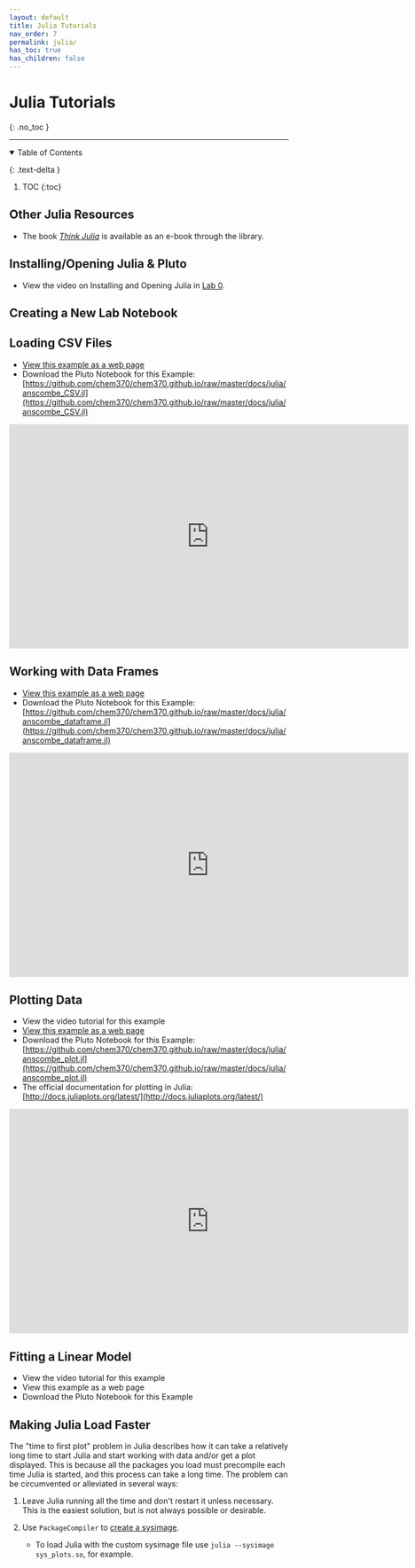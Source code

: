 ```yaml
---
layout: default
title: Julia Tutorials
nav_order: 7
permalink: julia/
has_toc: true
has_children: false
---
```


# Julia Tutorials
{: .no_toc  }

----

<details open markdown="block">
  <summary>
  Table of Contents
  </summary>

  {: .text-delta }
1. TOC
{:toc}
</details>

## Other Julia Resources

- The book [*Think Julia*](https://www.oreilly.com/library/view/think-julia/9781492045021/?ar) is available as an e-book through the library.

## Installing/Opening Julia & Pluto

- View the video on Installing and Opening Julia in [Lab 0]({{site.url}}/lab-0/#install-julia-and-pluto).

## Creating a New Lab Notebook

## Loading CSV Files

- [View this example as a web page]({{site.url}}/docs/julia/anscombe_CSV.html)
- Download the Pluto Notebook for this Example: [https://github.com/chem370/chem370.github.io/raw/master/docs/julia/anscombe_CSV.jl](https://github.com/chem370/chem370.github.io/raw/master/docs/julia/anscombe_CSV.jl)

<iframe src="https://wcu.hosted.panopto.com/Panopto/Pages/Embed.aspx?id=379ee23d-3b2c-4fc5-a54c-acc50107ad25&autoplay=false&offerviewer=true&showtitle=true&showbrand=false&start=0&interactivity=all"  height="405" width="720" frameBorder="0" style="border: 0px solid #464646; display: block; margin: auto;" allowfullscreen allow="autoplay"></iframe>

## Working with Data Frames

- [View this example as a web page]({{site.url}}/docs/julia/anscombe_dataframe.html)
- Download the Pluto Notebook for this Example: [https://github.com/chem370/chem370.github.io/raw/master/docs/julia/anscombe_dataframe.jl](https://github.com/chem370/chem370.github.io/raw/master/docs/julia/anscombe_dataframe.jl)

<iframe src="https://wcu.hosted.panopto.com/Panopto/Pages/Embed.aspx?id=9b2ed057-f0f5-4d3f-8fcf-acc50107acd9&autoplay=false&offerviewer=true&showtitle=true&showbrand=false&start=0&interactivity=all" height="405" width="720" frameBorder="0" style="border: 0px solid #464646; display: block; margin: auto;" allowfullscreen allow="autoplay"></iframe>

## Plotting Data

- View the video tutorial for this example
- [View this example as a web page]({{site.url}}/docs/julia/anscombe_plot.html)
- Download the Pluto Notebook for this Example:[https://github.com/chem370/chem370.github.io/raw/master/docs/julia/anscombe_plot.jl](https://github.com/chem370/chem370.github.io/raw/master/docs/julia/anscombe_plot.jl)
- The official documentation for plotting in Julia: [http://docs.juliaplots.org/latest/](http://docs.juliaplots.org/latest/)

<iframe src="https://wcu.hosted.panopto.com/Panopto/Pages/Embed.aspx?id=c4700bdf-f0e4-4222-b3eb-acc50107acaa&autoplay=false&offerviewer=true&showtitle=true&showbrand=false&start=0&interactivity=all" height="405" width="720" frameBorder="0" style="border: 0px solid #464646; display: block; margin: auto;" allowfullscreen allow="autoplay"></iframe>

## Fitting a Linear Model

- View the video tutorial for this example
- View this example as a web page
- Download the Pluto Notebook for this Example

## Making Julia Load Faster

The "time to first plot" problem in Julia describes how it can take a relatively long time to start Julia and start working with data and/or get a plot displayed.   This is because all the packages you load must precompile each time Julia is started, and this process can take a long time.  The problem can be circumvented or alleviated in several ways:

1. Leave Julia running all the time and don't restart it unless necessary.  This is the easiest solution, but is not always possible or desirable.  
2. Use `PackageCompiler` to [create a sysimage](https://julialang.github.io/PackageCompiler.jl/dev/examples/plots/). 

    - To load Julia with the custom sysimage file use `julia --sysimage sys_plots.so`, for example.
